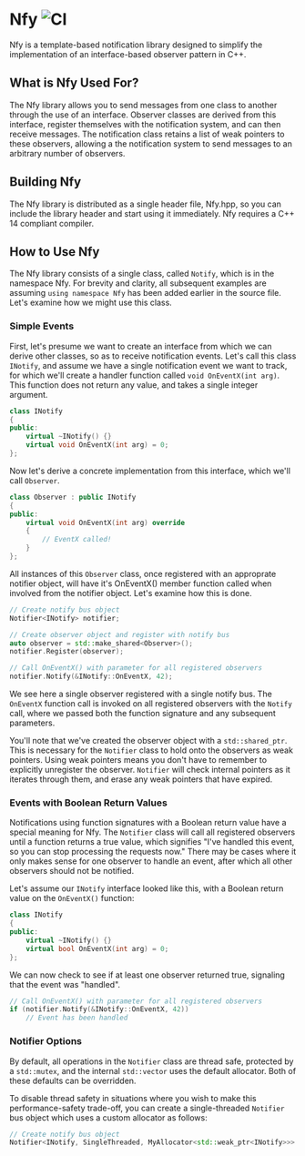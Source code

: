 # Nfy ![CI](https://github.com/JamesBoer/Nfy/workflows/CI/badge.svg)
Nfy is a template-based notification library designed to simplify the implementation of an interface-based observer pattern in C++.  

## What is Nfy Used For?
The Nfy library allows you to send messages from one class to another through the use of an interface.  Observer classes are derived from this interface, register themselves with the notification system, and can then receive messages.  The notification class retains a list of weak pointers to these observers, allowing a the notification system to send messages to an arbitrary number of observers.

## Building Nfy
The Nfy library is distributed as a single header file, Nfy.hpp, so you can include the library header and start using it immediately.  Nfy requires a C++ 14 compliant compiler.

## How to Use Nfy
The Nfy library consists of a single class, called ```Notify```, which is in the namespace Nfy.  For brevity and clarity, all subsequent examples are assuming ```using namespace Nfy``` has been added earlier in the source file.  Let's examine how we might use this class.  

### Simple Events
First, let's presume we want to create an interface from which we can derive other classes, so as to receive notification events.  Let's call this class ```INotify```, and assume we have a single notification event we want to track, for which we'll create a handler function called ```void OnEventX(int arg)```.  This function does not return any value, and takes a single integer argument.

``` c++
class INotify
{
public:
    virtual ~INotify() {}
    virtual void OnEventX(int arg) = 0;
};
```    
    
Now let's derive a concrete implementation from this interface, which we'll call ```Observer```.  

``` c++
class Observer : public INotify
{
public:
    virtual void OnEventX(int arg) override 
    {
        // EventX called!
    }
};
```   
All instances of this ```Observer``` class, once registered with an approprate notifier object, will have it's OnEventX() member function called when involved from the notifier object.  Let's examine how this is done.

``` c++
// Create notify bus object
Notifier<INotify> notifier;

// Create observer object and register with notify bus
auto observer = std::make_shared<Observer>();
notifier.Register(observer);

// Call OnEventX() with parameter for all registered observers
notifier.Notify(&INotify::OnEventX, 42);
``` 

We see here a single observer registered with a single notify bus.  The ```OnEventX``` function call is invoked on all registered observers with the ```Notify``` call, where we passed both the function signature and any subsequent parameters.

You'll note that we've created the observer object with a ```std::shared_ptr```.  This is necessary for the ```Notifier``` class to hold onto the observers as weak pointers.  Using weak pointers means you don't have to remember to explicitly unregister the observer.  ```Notifier``` will check internal pointers as it iterates through them, and erase any weak pointers that have expired.

### Events with Boolean Return Values

Notifications using function signatures with a Boolean return value have a special meaning for Nfy.  The ```Notifier``` class will call all registered observers until a function returns a true value, which signifies "I've handled this event, so you can stop processing the requests now."  There may be cases where it only makes sense for one observer to handle an event, after which all other observers should not be notified.

Let's assume our ```INotify``` interface looked like this, with a Boolean return value on the ```OnEventX()``` function:

``` c++
class INotify
{
public:
    virtual ~INotify() {}
    virtual bool OnEventX(int arg) = 0;
};
```   

We can now check to see if at least one observer returned true, signaling that the event was "handled". 

``` c++
// Call OnEventX() with parameter for all registered observers
if (notifier.Notify(&INotify::OnEventX, 42))
    // Event has been handled
``` 

### Notifier Options

By default, all operations in the ```Notifier``` class are thread safe, protected by a ```std::mutex```, and the internal ```std::vector``` uses the default allocator.  Both of these defaults can be overridden.

To disable thread safety in situations where you wish to make this performance-safety trade-off, you can create a single-threaded ```Notifier``` bus object which uses a custom allocator as follows:

``` c++
// Create notify bus object
Notifier<INotify, SingleThreaded, MyAllocator<std::weak_ptr<INotify>>> notifier;

``` 